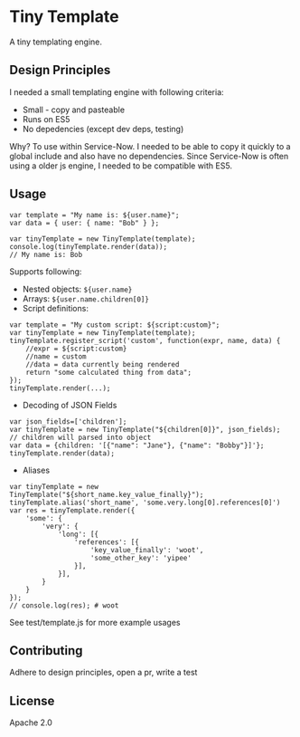 # Tiny Template

A tiny templating engine.

## Design Principles

I needed a small templating engine with following criteria:

- Small - copy and pasteable
- Runs on ES5
- No depedencies (except dev deps, testing)

Why? To use within Service-Now. I needed to be able to copy it quickly to a global include and also have no dependencies. Since Service-Now is often using a older js engine, I needed to be compatible with ES5.

## Usage
```
var template = "My name is: ${user.name}";
var data = { user: { name: "Bob" } };

var tinyTemplate = new TinyTemplate(template);
console.log(tinyTemplate.render(data));
// My name is: Bob
```

Supports following:

* Nested objects: ```${user.name}```
* Arrays: ```${user.name.children[0]}```
* Script definitions:

```
var template = "My custom script: ${script:custom}";
var tinyTemplate = new TinyTemplate(template);
tinyTemplate.register_script('custom', function(expr, name, data) {
    //expr = ${script:custom}
    //name = custom
    //data = data currently being rendered
    return "some calculated thing from data";
});
tinyTemplate.render(...);
```
* Decoding of JSON Fields

```
var json_fields=['children'];
var tinyTemplate = new TinyTemplate("${children[0]}", json_fields);
// children will parsed into object
var data = {children: '[{"name": "Jane"}, {"name": "Bobby"}]'};
tinyTemplate.render(data);
```

* Aliases

```
var tinyTemplate = new TinyTemplate("${short_name.key_value_finally}");
tinyTemplate.alias('short_name', 'some.very.long[0].references[0]')
var res = tinyTemplate.render({
    'some': {
        'very': {
            'long': [{
                'references': [{
                    'key_value_finally': 'woot',
                    'some_other_key': 'yipee'
                }],
            }],
        }
    }
});
// console.log(res); # woot
```

See test/template.js for more example usages

## Contributing

Adhere to design principles, open a pr, write a test

## License

Apache 2.0
